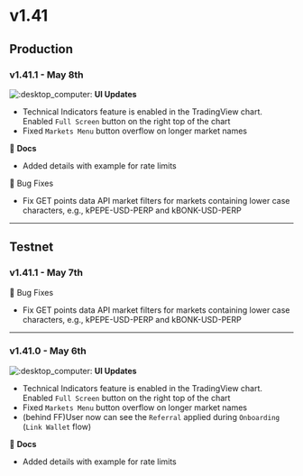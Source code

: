 # v1.41

## Production

### v1.41.1 - May 8th

![:desktop\_computer:](https://a.slack-edge.com/production-standard-emoji-assets/14.0/apple-medium/1f5a5-fe0f.png) **UI Updates**

* Technical Indicators feature is enabled in the TradingView chart. Enabled `Full Screen` button on the right top of the chart
* Fixed `Markets Menu` button overflow on longer market names

:ledger: **Docs**

* Added details with example for rate limits

:bug: Bug Fixes

* Fix GET points data API market filters for markets containing lower case characters, e.g., kPEPE-USD-PERP and kBONK-USD-PERP

***

## Testnet

### v1.41.1 - May 7th

:bug: Bug Fixes

* Fix GET points data API market filters for markets containing lower case characters, e.g., kPEPE-USD-PERP and kBONK-USD-PERP

***

### v1.41.0 - May 6th

![:desktop\_computer:](https://a.slack-edge.com/production-standard-emoji-assets/14.0/apple-medium/1f5a5-fe0f.png) **UI Updates**

* Technical Indicators feature is enabled in the TradingView chart. Enabled `Full Screen` button on the right top of the chart
* Fixed `Markets Menu` button overflow on longer market names
* (behind FF)User now can see the `Referral` applied during `Onboarding` (`Link Wallet` flow)

:ledger: **Docs**

* Added details with example for rate limits

